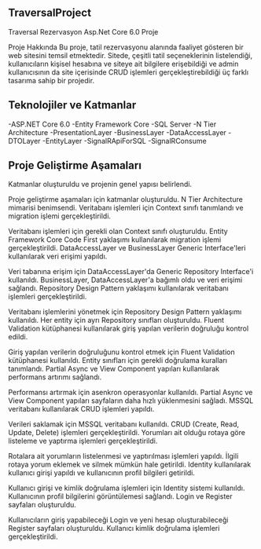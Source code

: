 ## TraversalProject

Traversal Rezervasyon Asp.Net Core 6.0 Proje

Proje Hakkında
Bu proje, tatil rezervasyonu alanında faaliyet gösteren bir web sitesini temsil etmektedir. Sitede, çeşitli tatil seçeneklerinin listelendiği, kullanıcıların kişisel hesabına ve siteye ait bilgilere erişebildiği ve admin kullanıcısının da site içerisinde CRUD işlemleri gerçekleştirebildiği üç farklı tasarıma sahip bir projedir.

## Teknolojiler ve Katmanlar
-ASP.NET Core 6.0
-Entity Framework Core
-SQL Server
-N Tier Architecture
-PresentationLayer
-BusinessLayer
-DataAccessLayer
-DTOLayer
-EntityLayer
-SignalRApiForSQL
-SignalRConsume


## Proje Geliştirme Aşamaları
Katmanlar oluşturuldu ve projenin genel yapısı belirlendi.

Proje geliştirme aşamaları için katmanlar oluşturuldu.
N Tier Architecture mimarisi benimsendi.
Veritabanı işlemleri için Context sınıfı tanımlandı ve migration işlemi gerçekleştirildi.

Veritabanı işlemleri için gerekli olan Context sınıfı oluşturuldu.
Entity Framework Core Code First yaklaşımı kullanılarak migration işlemi gerçekleştirildi.
DataAccessLayer ve BusinessLayer Generic Interface'leri kullanılarak veri erişimi yapıldı.

Veri tabanına erişim için DataAccessLayer'da Generic Repository Interface'i kullanıldı.
BusinessLayer, DataAccessLayer'a bağımlı oldu ve veri erişimi sağlandı.
Repository Design Pattern yaklaşımı kullanılarak veritabanı işlemleri gerçekleştirildi.

Veritabanı işlemlerini yönetmek için Repository Design Pattern yaklaşımı kullanıldı.
Her entity için ayrı Repository sınıfları oluşturuldu.
Fluent Validation kütüphanesi kullanılarak giriş yapılan verilerin doğruluğu kontrol edildi.

Giriş yapılan verilerin doğruluğunu kontrol etmek için Fluent Validation kütüphanesi kullanıldı.
Entity sınıfları için gerekli doğrulama kuralları tanımlandı.
Partial Async ve View Component yapıları kullanılarak performans artırımı sağlandı.

Performansı artırmak için asenkron operasyonlar kullanıldı.
Partial Async ve View Component yapıları sayfaların daha hızlı yüklenmesini sağladı.
MSSQL veritabanı kullanılarak CRUD işlemleri yapıldı.

Verileri saklamak için MSSQL veritabanı kullanıldı.
CRUD (Create, Read, Update, Delete) işlemleri gerçekleştirildi.
Yorumları ait olduğu rotaya göre listeleme ve yaptırma işlemleri gerçekleştirildi.

Rotalara ait yorumların listelenmesi ve yaptırılması işlemleri yapıldı.
İlgili rotaya yorum eklemek ve silmek mümkün hale getirildi.
Identity kullanılarak kullanıcı girişi yapıldı ve kullanıcının profil bilgileri getirildi.

Kullanıcı girişi ve kimlik doğrulama işlemleri için Identity sistemi kullanıldı.
Kullanıcının profil bilgilerini görüntülemesi sağlandı.
Login ve Register sayfaları oluşturuldu.

Kullanıcıların giriş yapabileceği Login ve yeni hesap oluşturabileceği Register sayfaları oluşturuldu.
Kullanıcı kimlik doğrulama işlemleri gerçekleştirildi.
